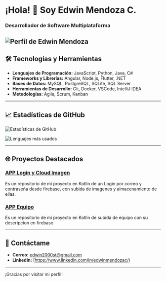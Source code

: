 # ¡Hola! 👋 Soy Edwin Mendoza      C.

### Desarrollador de Software Multiplataforma
![Perfil de Edwin Mendoza](https://drive.google.com/uc?export=view&id=1SwAS1zSfiCFZlRKT76sgR8dOybBj2qGF
)
---

## 🛠️ Tecnologías y Herramientas

- **Lenguajes de Programación:** JavaScript, Python, Java, C#
- **Frameworks y Librerías:** Angular, Node.js, Flutter, .NET
- **Bases de Datos:** MySQL, PostgreSQL, SQLite, SQL Server
- **Herramientas de Desarrollo:** Git, Docker, VSCode, IntelliJ IDEA
- **Metodologías:** Agile, Scrum, Kanban

---

## 📈 Estadísticas de GitHub

![Estadísticas de GitHub](https://github-readme-stats.vercel.app/api?username=MendozaSecond&show_icons=true&theme=radical)

![Lenguajes más usados](https://github-readme-stats.vercel.app/api/top-langs/?username=MendozaSecond&layout=compact&theme=radical)

---

## 🌐 Proyectos Destacados

### [APP Login y Cloud Imagen](https://github.com/MendozaSecond/App-mobil-Autenticacion-Firebase)
Es un repositorio de mi proyecto en Kotlin de un Login por correo y contraseña desde firebase, con subida de imagenes y almacenamiento de ellas.

### [APP Equipo](https://github.com/MendozaSecond/U2Taller)
Es un repositorio de mi proyecto en Kotlin de subida de equipo con su descripcion en firebase

---

## 💬 Contáctame

- **Correo:** edwin2000st@gmail.com
- **LinkedIn:** [https://www.linkedin.com/in/edwinmendozac/)
---

¡Gracias por visitar mi perfil!
